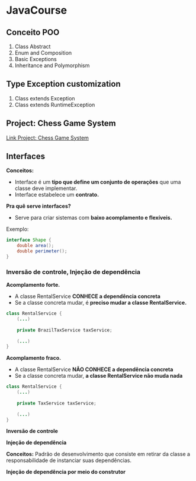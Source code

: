 # JavaCourse
## Conceito POO
1. Class Abstract
2. Enum and Composition
3. Basic Exceptions
4. Inheritance and Polymorphism

## Type Exception customization
1. Class extends Exception
2. Class extends RuntimeException

## Project: Chess Game System

<a href="https://github.com/gleideveloper/JavaCourse/tree/master/project-chess-game" title="Project: Chess Game System">Link Project: Chess Game System</a>

## Interfaces
<b>Conceitos:</b>
* Interface é um <b>tipo que define um conjunto de operações</b> que uma classe deve implementar.
* Interface estabelece um <b>contrato.</b>

<b>Pra quê serve interfaces?</b>
* Serve para criar sistemas com <b>baixo acomplamento e flexíveis.</b>
<p>Exemplo:</p>

```java
interface Shape {
    double area();
    double perimeter();
}
```
### Inversão de controle, Injeção de dependência

<b>Acomplamento forte.</b>
* A classe RentalService <b>CONHECE a dependência concreta</b>
* Se a classe concreta mudar, é <b>preciso mudar a classe RentalService.</b>

```java
class RentalService {
    (...)
    
    private BrazilTaxService taxService;
    
    (...)
}
````

<b>Acomplamento fraco.</b>
* A classe RentalService <b>NÃO CONHECE a dependência concreta</b>
* Se a classe concreta mudar, <b>a classe RentalService não muda nada</b>

```java
class RentalService {
    (...)
    
    private TaxService taxService;
    
    (...)
}
````
<p><b>Inversão de controle</b></p>
<p><b>Injeção de dependência</b></p>
<b>Conceitos:</b> Padrão de desenvolvimento que consiste em retirar da classe a responsabilidade de instanciar suas dependências.

<p><b>Injeção de dependência por meio do construtor</b></p>
